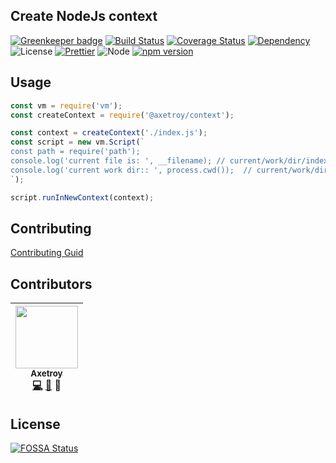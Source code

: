 ## Create NodeJs context

[![Greenkeeper badge](https://badges.greenkeeper.io/axetroy/node-context.svg)](https://greenkeeper.io/)
[![Build Status](https://travis-ci.org/axetroy/node-context.svg?branch=master)](https://travis-ci.org/axetroy/node-context)
[![Coverage Status](https://coveralls.io/repos/github/axetroy/node-context/badge.svg?branch=master)](https://coveralls.io/github/axetroy/node-context?branch=master)
[![Dependency](https://david-dm.org/axetroy/node-context.svg)](https://david-dm.org/axetroy/node-context)
![License](https://img.shields.io/badge/license-Apache-green.svg)
[![Prettier](https://img.shields.io/badge/Code%20Style-Prettier-green.svg)](https://github.com/prettier/prettier)
![Node](https://img.shields.io/badge/node-%3E=7.6-blue.svg?style=flat-square)
[![npm version](https://badge.fury.io/js/@axetroy/context.svg)](https://badge.fury.io/js/@axetroy/context)

## Usage

```js
const vm = require('vm');
const createContext = require('@axetroy/context');

const context = createContext('./index.js');
const script = new vm.Script(`
const path = require('path');
console.log('current file is: ', __filename); // current/work/dir/index.js
console.log('current work dir:: ', process.cwd());  // current/work/dir
`);

script.runInNewContext(context);
```

## Contributing

[Contributing Guid](https://github.com/axetroy/node-context/blob/master/CONTRIBUTING.md)

## Contributors

<!-- ALL-CONTRIBUTORS-LIST:START - Do not remove or modify this section -->
| [<img src="https://avatars1.githubusercontent.com/u/9758711?v=3" width="100px;"/><br /><sub>Axetroy</sub>](http://axetroy.github.io)<br />[💻](https://github.com/axetroyanti-redirect/anti-redirect/commits?author=axetroy) [🐛](https://github.com/axetroyanti-redirect/anti-redirect/issues?q=author%3Aaxetroy) 🎨 |
| :---: |
<!-- ALL-CONTRIBUTORS-LIST:END -->

## License

[![FOSSA Status](https://app.fossa.io/api/projects/git%2Bgithub.com%2Faxetroy%2Fnode-context.svg?type=large)](https://app.fossa.io/projects/git%2Bgithub.com%2Faxetroy%2Fnode-context?ref=badge_large)